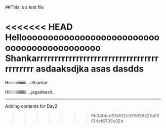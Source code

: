 ##This is a test file


<<<<<<< HEAD
Helloooooooooooooooooooooooooooooooooooooooooooo Shankarrrrrrrrrrrrrrrrrrrrrrrrrrrrrrrrrrrrrrrrrr
asdaaksdjka asas dasdds
=======
Hiiiiiiiiiiiiiiiii....Shankar

Hiiiiiiiiiiiiiiiii....jagadeesh..

------------ 
Adding contents for Day2


>>>>>>> 9b040fce3749f2c039635521b00f34af6705c02d


